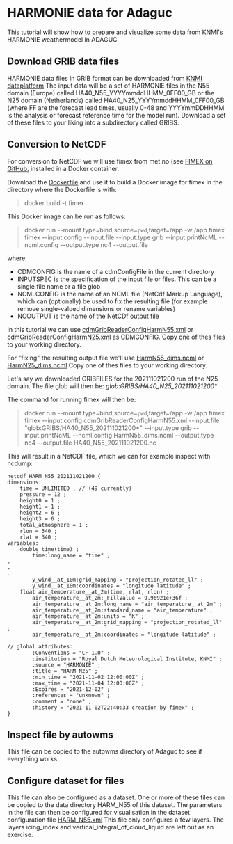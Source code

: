 # HARMONIE data for Adaguc

This tutorial will show how to prepare and visualize some data from KNMI's HARMONIE weathermodel in ADAGUC

## Download GRIB data files

HARMONIE data files in GRIB format can be downloaded from [KNMI dataplatform](https://dataplatform.knmi.nl)
The input data will be a set of HARMONIE files in the N55 domain (Europe) called HA40_N55_YYYYmmddHHMM_0FF00_GB or the N25 domain (Netherlands) called HA40_N25_YYYYmmddHHMM_0FF00_GB (where FF are the forecast lead times, usually 0-48 and YYYYmmDDHHMM is the analysis or forecast reference time for the model run).
Download a set of these files to your liking into a subdirectory called GRIBS.

## Conversion to NetCDF

For conversion to NetCDF we will use fimex from met.no (see [FIMEX on GitHub](https://github.com/metno/fimex), installed in a Docker container.

Download the [Dockerfile](data/HARMONIE/Dockerfile) and use it to build a Docker image for fimex in the directory where the Dockerfile is with:

> docker build -t fimex .

This Docker image can be run as follows:

> docker run  --mount type=bind,source=`pwd`,target=/app  -w /app fimex  fimex --input.config <CDMCONFIG> --input.file <INPUTSPEC> --input.type grib --input.printNcML  --ncml.config <NCMLCONFIG> --output.type nc4  --output.file <NCOUTPUT>

where:
* CDMCONFIG is the name of a cdmConfigFile in the current directory
* INPUTSPEC is the specification of the input file or files. This can be a single file name or a file glob
* NCMLCONFIG is the name of an NCML file (NetCdf Markup Language), which can (optionally) be used to fix the resulting file (for example remove single-valued dimensions or rename variables)
* NCOUTPUT is the name of the NetCDf output file

In this tutorial we can use [cdmGribReaderConfigHarmN55.xml](data/HARMONIE/cdmGribReaderConfigHarmN55.xml) or [cdmGribReaderConfigHarmN25.xml](data/HARMONIE/cdmGribReaderConfigHarmN25.xml) as CDMCONFIG. Copy one of thes files to your working directory.

For "fixing" the resulting output file we'll use [HarmN55_dims.ncml](data/HARMONIE/HarmN55_dims.ncml) or [HarmN25_dims.ncml](data/HARMONIE/HarmN25_dims.ncml) Copy one of thes files to your working directory.

Let's say we downloaded GRIBFILES for the 202111021200 run of the N25 domain. The file glob will then be: *glob:GRIBS/HA40_N25_202111021200**

The command for running fimex will then be:
> docker run  --mount type=bind,source=`pwd`,target=/app  -w /app fimex  fimex --input.config cdmGribReaderConfigHarmN55.xml --input.file "glob:GRIBS/HA40_N55_202111021200*" --input.type grib --input.printNcML  --ncml.config HarmN55_dims.ncml --output.type nc4  --output.file HA40_N55_202111021200.nc

This will result in a NetCDF file, which we can for example inspect with ncdump:
```
netcdf HARM_N55_202111021200 {
dimensions:
	time = UNLIMITED ; // (49 currently)
	pressure = 12 ;
	height0 = 1 ;
	height1 = 1 ;
	height2 = 6 ;
	height3 = 6 ;
	total_atmosphere = 1 ;
	rlon = 340 ;
	rlat = 340 ;
variables:
	double time(time) ;
		time:long_name = "time" ;
.
.
.
		y_wind__at_10m:grid_mapping = "projection_rotated_ll" ;
		y_wind__at_10m:coordinates = "longitude latitude" ;
	float air_temperature__at_2m(time, rlat, rlon) ;
		air_temperature__at_2m:_FillValue = 9.96921e+36f ;
		air_temperature__at_2m:long_name = "air_temperature__at_2m" ;
		air_temperature__at_2m:standard_name = "air_temperature" ;
		air_temperature__at_2m:units = "K" ;
		air_temperature__at_2m:grid_mapping = "projection_rotated_ll" ;
		air_temperature__at_2m:coordinates = "longitude latitude" ;

// global attributes:
		:Conventions = "CF-1.0" ;
		:institution = "Royal Dutch Meteorological Institute, KNMI" ;
		:source = "HARMONIE" ;
		:title = "HARM_N25" ;
		:min_time = "2021-11-02 12:00:00Z" ;
		:max_time = "2021-11-04 12:00:00Z" ;
		:Expires = "2021-12-02" ;
		:references = "unknown" ;
		:comment = "none" ;
		:history = "2021-11-02T22:40:33 creation by fimex" ;
}
```
## Inspect file by autowms
This file can be copied to the autowms directory of Adaguc to see if everything works.

## Configure dataset for files
This file can also be configured as a dataset. One or more of these files can be copied to the data directory HARM_N55 of this dataset. The parameters in the file can then be configured for visualisation in the dataset configuration file [HARM_N55.xml](data/HARMONIE/HARM_N55.xml)
This file only configures a few layers. The layers icing_index and vertical_integral_of_cloud_liquid are left out as an exercise.

